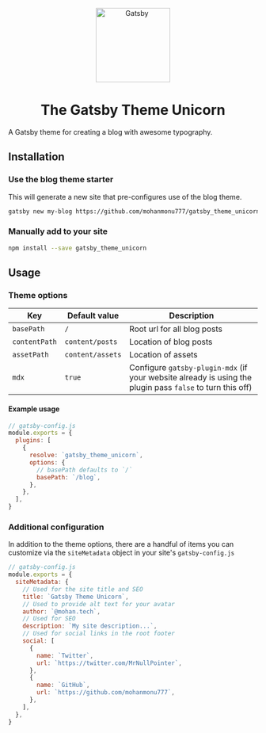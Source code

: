 <p align="center">
  <a href="https://www.gatsbyjs.org">
    <img alt="Gatsby" src="https://user-images.githubusercontent.com/21126965/63229208-ba7a6600-c21b-11e9-9bc5-3317bf3c90d1.png" width="150" />
  </a>
</p>
<h1 align="center">
  The Gatsby Theme Unicorn
</h1>

A Gatsby theme for creating a blog with awesome typography.

## Installation

### Use the blog theme starter

This will generate a new site that pre-configures use of the blog theme.

```sh
gatsby new my-blog https://github.com/mohanmonu777/gatsby_theme_unicorn
```

### Manually add to your site

```sh
npm install --save gatsby_theme_unicorn
```

## Usage

### Theme options

| Key           | Default value    | Description                                                                                               |
| ------------- | ---------------- | --------------------------------------------------------------------------------------------------------- |
| `basePath`    | `/`              | Root url for all blog posts                                                                               |
| `contentPath` | `content/posts`  | Location of blog posts                                                                                    |
| `assetPath`   | `content/assets` | Location of assets                                                                                        |
| `mdx`         | `true`           | Configure `gatsby-plugin-mdx` (if your website already is using the plugin pass `false` to turn this off) |

#### Example usage

```js
// gatsby-config.js
module.exports = {
  plugins: [
    {
      resolve: `gatsby_theme_unicorn`,
      options: {
        // basePath defaults to `/`
        basePath: `/blog`,
      },
    },
  ],
}
```

### Additional configuration

In addition to the theme options, there are a handful of items you can customize via the `siteMetadata` object in your site's `gatsby-config.js`

```js
// gatsby-config.js
module.exports = {
  siteMetadata: {
    // Used for the site title and SEO
    title: `Gatsby Theme Unicorn`,
    // Used to provide alt text for your avatar
    author: `@mohan.tech`,
    // Used for SEO
    description: `My site description...`,
    // Used for social links in the root footer
    social: [
      {
        name: `Twitter`,
        url: `https://twitter.com/MrNullPointer`,
      },
      {
        name: `GitHub`,
        url: `https://github.com/mohanmonu777`,
      },
    ],
  },
}
```

